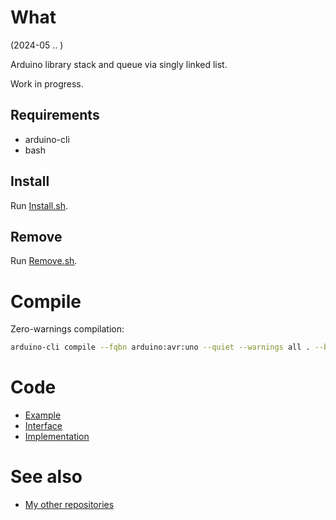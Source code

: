 # What

(2024-05 .. )

Arduino library stack and queue via singly linked list.

Work in progress.

## Requirements

  * arduino-cli
  * bash


## Install

Run [Install.sh](Install.sh).


## Remove

Run [Remove.sh](Remove.sh).


# Compile

Zero-warnings compilation:

```bash
arduino-cli compile --fqbn arduino:avr:uno --quiet --warnings all . --build-property compiler.cpp.extra_flags="-std=c++1z"
```

# Code

* [Example](examples/me_List/me_List.ino)
* [Interface](src/me_List.h)
* [Implementation](src/me_List.cpp)


# See also

* [My other repositories](https://github.com/martin-eden/contents)
